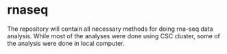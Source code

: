 # rnaseq
The repository will contain all necessary methods for doing rna-seq data analysis. While most of the analyses were done using CSC cluster, some of the analysis were done in local computer.
